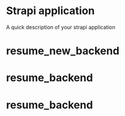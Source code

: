 # Strapi application

A quick description of your strapi application
# resume_new_backend
# resume_backend
# resume_backend

